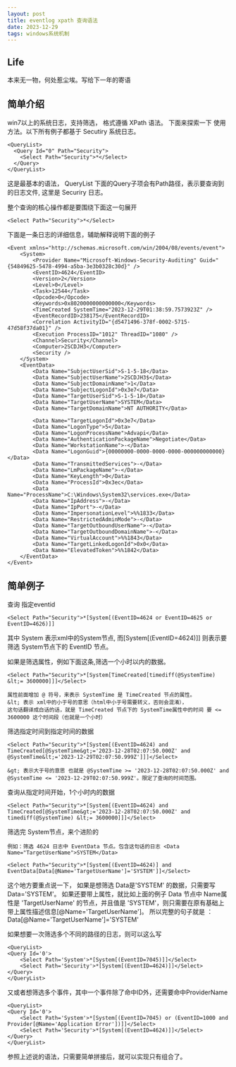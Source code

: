 ```yaml
---
layout: post
title: eventlog xpath 查询语法
date: 2023-12-29
tags: windows系统机制  
---
```


## Life
本来无一物，何处惹尘埃。写给下一年的寄语

## 简单介绍
win7以上的系统日志，支持筛选， 格式遵循 XPath 语法。 下面来探索一下 使用方法。以下所有例子都基于 Secutiry 系统日志。
```
<QueryList>
  <Query Id="0" Path="Security">
    <Select Path="Security">*</Select>
  </Query>
</QueryList>
```

这是最基本的语法， QueryList 下面的Query子项会有Path路径，表示要查询到的日志文件, 这里是 Securiry 日志。

整个查询的核心操作都是要围绕下面这一句展开
```
<Select Path="Security">*</Select>
```

下面是一条日志的详细信息，辅助解释说明下面的例子
```
<Event xmlns="http://schemas.microsoft.com/win/2004/08/events/event">
    <System>
        <Provider Name="Microsoft-Windows-Security-Auditing" Guid="{54849625-5478-4994-a5ba-3e3b0328c30d}" />
        <EventID>4624</EventID>
        <Version>2</Version>
        <Level>0</Level>
        <Task>12544</Task>
        <Opcode>0</Opcode>
        <Keywords>0x8020000000000000</Keywords>
        <TimeCreated SystemTime="2023-12-29T01:38:59.7573923Z" />
        <EventRecordID>238175</EventRecordID>
        <Correlation ActivityID="{d5471496-378f-0002-5715-47d58f37da01}" />
        <Execution ProcessID="1012" ThreadID="1080" />
        <Channel>Security</Channel>
        <Computer>2SCDJH3</Computer>
        <Security />
    </System>
    <EventData>
        <Data Name="SubjectUserSid">S-1-5-18</Data>
        <Data Name="SubjectUserName">2SCDJH3$</Data>
        <Data Name="SubjectDomainName">1</Data>
        <Data Name="SubjectLogonId">0x3e7</Data>
        <Data Name="TargetUserSid">S-1-5-18</Data>
        <Data Name="TargetUserName">SYSTEM</Data>
        <Data Name="TargetDomainName">NT AUTHORITY</Data>
 
        <Data Name="TargetLogonId">0x3e7</Data>
        <Data Name="LogonType">5</Data>
        <Data Name="LogonProcessName">Advapi</Data>
        <Data Name="AuthenticationPackageName">Negotiate</Data>
        <Data Name="WorkstationName">-</Data>
        <Data Name="LogonGuid">{00000000-0000-0000-0000-000000000000}</Data>
        <Data Name="TransmittedServices">-</Data>
        <Data Name="LmPackageName">-</Data>
        <Data Name="KeyLength">0</Data>
        <Data Name="ProcessId">0x3ec</Data>
        <Data Name="ProcessName">C:\Windows\System32\services.exe</Data>
        <Data Name="IpAddress">-</Data>
        <Data Name="IpPort">-</Data>
        <Data Name="ImpersonationLevel">%%1833</Data>
        <Data Name="RestrictedAdminMode">-</Data>
        <Data Name="TargetOutboundUserName">-</Data>
        <Data Name="TargetOutboundDomainName">-</Data>
        <Data Name="VirtualAccount">%%1843</Data>
        <Data Name="TargetLinkedLogonId">0x0</Data>
        <Data Name="ElevatedToken">%%1842</Data>
    </EventData>
</Event>
```

## 简单例子
查询 指定eventid
```
<Select Path="Security">*[System[(EventID=4624 or EventID=4625 or EventID=4626)]]
```

其中 System 表示xml中的System节点, 而[System[(EventID=4624)]] 则表示要 筛选 System节点下的 EventID 节点。

如果是筛选属性，例如下面这条,筛选一个小时以内的数据。
```
<Select Path="Security">*[System[TimeCreated[timediff(@SystemTime) &lt;= 3600000]]]</Select>

属性前面增加 @ 符号，来表示 SystemTime 是 TimeCreated 节点的属性。
&lt; 表示 xml中的小于号的意思（html中小于号需要转义，否则会混淆），
这句话翻译成白话的话，就是 TimeCreated 节点下的 SystemTime属性中的时间 要 <= 3600000 这个时间段（也就是一个小时）
```



筛选指定时间到指定时间的数据
```
<Select Path="Security">*[System[(EventID=4624) and TimeCreated[@SystemTime&gt;='2023-12-28T02:07:50.000Z' and @SystemTime&lt;='2023-12-29T02:07:50.999Z']]]</Select>

&gt; 表示大于号的意思 也就是 @SystemTime >= '2023-12-28T02:07:50.000Z' and @SystemTime <= '2023-12-29T02:07:50.999Z'。限定了查询的时间范围。
```

查询从指定时间开始，1个小时内的数据
```
<Select Path="Security">*[System[(EventID=4624) and TimeCreated[@SystemTime&gt;='2023-12-28T02:07:50.000Z' and timediff(@SystemTime) &lt;= 3600000]]]</Select>
```
筛选完 System节点，来个进阶的
```
例如：筛选 4624 日志中 EventData 节点。包含这句话的日志 <Data Name="TargetUserName">SYSTEM</Data>

<Select Path="Security">*[System[(EventID=4624)] and EventData[Data[@Name='TargetUserName']='SYSTEM']]</Select>
```
这个地方要重点说一下， 如果是想筛选 Data是'SYSTEM' 的数据，只需要写 Data='SYSTEM'。
如果还要带上属性，就比如上面的例子 Data 节点中 Name属性是 'TargetUserName' 的节点，并且值是 'SYSTEM'，则只需要在原有基础上带上属性描述信息[@Name='TargetUserName']。
所以完整的句子就是 ： Data[@Name='TargetUserName']='SYSTEM'


如果想要一次筛选多个不同的路径的日志，则可以这么写
```
<QueryList>
<Query Id='0'>
	<Select Path='System'>*[System[(EventID=7045)]]</Select>
	<Select Path='Security'>*[System[(EventID=4624)]]</Select>
</Query>
</QueryList>
```

又或者想筛选多个事件，其中一个事件除了命中ID外，还需要命中ProviderName
```
<QueryList>
<Query Id='0'>
	<Select Path='System'>*[System[(EventID=7045) or (EventID=1000 and Provider[@Name='Application Error'])]]</Select>
	<Select Path='Security'>*[System[(EventID=4624)]]</Select>
</Query>
</QueryList>

```

参照上述说的语法，只需要简单拼接后，就可以实现只有组合了。
